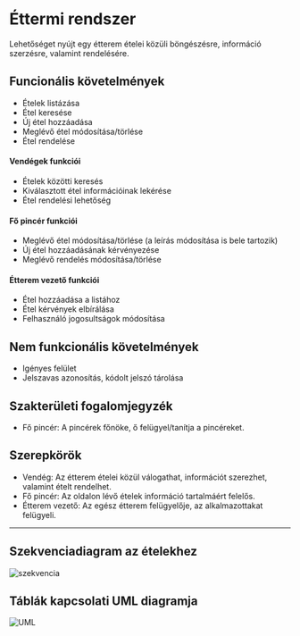 # Éttermi rendszer
Lehetőséget nyújt egy étterem ételei közüli böngészésre, információ szerzésre, valamint rendelésére.

## Funcionális követelmények
- Ételek listázása
- Étel keresése
- Új étel hozzáadása
- Meglévő étel módosítása/törlése
- Étel rendelése

#### Vendégek funkciói
- Ételek közötti keresés
- Kiválasztott étel információinak lekérése
- Étel rendelési lehetőség

#### Fő pincér funkciói
- Meglévő étel módosítása/törlése (a leírás módosítása is bele tartozik)
- Új étel hozzáadásának kérvényezése
- Meglévő rendelés módosítása/törlése

#### Étterem vezető funkciói
- Étel hozzáadása a listához
- Étel kérvények elbírálása
- Felhasználó jogosultságok módosítása

## Nem funkcionális követelmények
- Igényes felület
- Jelszavas azonosítás, kódolt jelszó tárolása

## Szakterületi fogalomjegyzék
- Fő pincér: A pincérek főnöke, ő felügyel/tanítja a pincéreket.

## Szerepkörök
- Vendég: Az étterem ételei közül válogathat, információt szerezhet, valamint ételt rendelhet.
- Fő pincér: Az oldalon lévő ételek információ tartalmáért felelős.
- Étterem vezető: Az egész étterem felügyelője, az alkalmazottakat felügyeli.
-----
## Szekvenciadiagram az ételekhez
![szekvencia](http://www.kepfeltoltes.eu/images/2019/11/07/687diagram.png)

## Táblák kapcsolati UML diagramja
![UML](http://www.kepfeltoltes.eu/images/2019/11/07/168uml.png)
